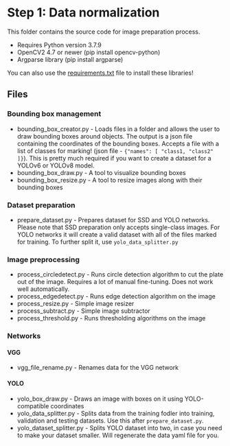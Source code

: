 Step 1: Data normalization
===

This folder contains the source code for image preparation process.

* Requires Python version 3.7.9
* OpenCV2 4.7 or newer (pip install opencv-python)
* Argparse library (pip install argparse)

You can also use the [requirements.txt](./requirements.txt) file to install these libraries!

## Files

### Bounding box management

* bounding_box_creator.py - Loads files in a folder and allows the user to draw bounding boxes around objects. The output is a json file containing the coordinates of the bounding boxes. Accepts a file with a list of classes for marking! (json file - `{"names": [ "class1, "class2" ]}`). This is pretty much required if you want to create a dataset for a YOLOv6 or YOLOv8 model.
* bounding_box_draw.py - A tool to visualize bounding boxes
* bounding_box_resize.py - A tool to resize images along with their bounding boxes

### Dataset preparation

* prepare_dataset.py - Prepares dataset for SSD and YOLO networks. Please note that SSD preparation only accepts single-class images. For YOLO networks it will create a valid dataset with all of the files marked for training. To further split it, use `yolo_data_splitter.py`

### Image preprocessing

* process_circledetect.py - Runs circle detection algorithm to cut the plate out of the image. Requires a lot of manual fine-tuning. Does not work well automatically.
* process_edgedetect.py - Runs edge detection algorithm on the image
* process_resize.py - Simple image resizer
* process_subtract.py - Simple image subtractor
* process_threshold.py - Runs thresholding algorithms on the image

### Networks

#### VGG

* vgg_file_rename.py - Renames data for the VGG network

#### YOLO

* yolo_box_draw.py - Draws an image with boxes on it using YOLO-compatible coordinates
* yolo_data_splitter.py - Splits data from the training fodler into training, validation and testing datasets. Use this after `prepare_dataset.py`.
* yolo_dataset_splitter.py  - Splits YOLO dataset into two, in case you need to make your dataset smaller. Will regenerate the data yaml file for you.